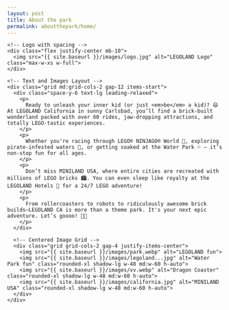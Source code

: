 ```yaml
---
layout: post
title: About the park 
permalink: aboutthepark/home/
---
```


<html lang="en">
<head>
  <meta charset="UTF-8" />
  <meta name="viewport" content="width=device-width, initial-scale=1.0" />
  <title>LEGOLAND California</title>
  <script src="https://cdn.tailwindcss.com"></script>
  <style>
    .animated-title {
      animation: bounce 2s infinite;
    }

    @keyframes bounce {
      0%, 100% {
        transform: translateY(0);
      }
      50% {
        transform: translateY(-10px);
      }
    }
  </style>
</head>
<body class="bg-yellow-50 font-sans text-gray-800">
  <div class="max-w-6xl mx-auto px-4 py-10">
    
    <!-- Logo with spacing -->
    <div class="flex justify-center mb-10">
      <img src="{{ site.baseurl }}/images/logo.jpg" alt="LEGOLAND Logo" class="max-w-xs w-full">
    </div>

    <!-- Text and Images Layout -->
    <div class="grid md:grid-cols-2 gap-12 items-start">
      <div class="space-y-6 text-lg leading-relaxed">
        <p>
          Ready to unleash your inner kid (or just <em>be</em> a kid)? 😄 At LEGOLAND California in sunny Carlsbad, you’ll find a brick-built wonderland packed with over 60 rides, jaw-dropping attractions, and totally LEGO-tastic experiences.
        </p>
        <p>
          Whether you're racing through LEGO® NINJAGO® World 🥷, exploring pirate-infested waters 🚤, or getting soaked at the Water Park 💦 — it’s non-stop fun for all ages.
        </p>
        <p>
          Don’t miss MINILAND USA, where entire cities are recreated with millions of LEGO bricks 🏙️. You can even sleep like royalty at the LEGOLAND Hotels 🏰 for a 24/7 LEGO adventure!
        </p>
        <p>
          From rollercoasters to robots to ridiculously awesome brick builds—LEGOLAND CA is more than a theme park. It's your next epic adventure. Let’s goooo! 🚀🎈
        </p>
      </div>

      <!-- Centered Image Grid -->
      <div class="grid grid-cols-2 gap-4 justify-items-center">
        <img src="{{ site.baseurl }}/images/park.webp" alt="LEGOLAND fun">
        <img src="{{ site.baseurl }}/images/legoland...jpg" alt="Water Park fun" class="rounded-xl shadow-lg w-48 md:w-60 h-auto">
        <img src="{{ site.baseurl }}/images/vv.webp" alt="Dragon Coaster" class="rounded-xl shadow-lg w-48 md:w-60 h-auto">
        <img src="{{ site.baseurl }}/images/california.jpg" alt="MINILAND USA" class="rounded-xl shadow-lg w-48 md:w-60 h-auto">
      </div>
    </div>
  </div>
</body>
</html>
